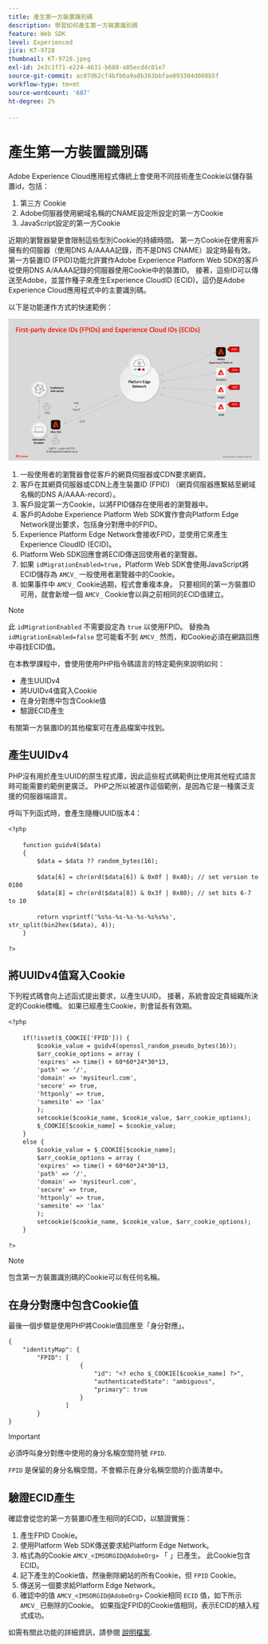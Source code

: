 ```yaml
---
title: 產生第一方裝置識別碼
description: 學習如何產生第一方裝置識別碼
feature: Web SDK
level: Experienced
jira: KT-9728
thumbnail: KT-9728.jpeg
exl-id: 2e3c1f71-e224-4631-b680-a05ecd4c01e7
source-git-commit: ac07d62cf4bfb6a9a8b383bbfae093304d008b5f
workflow-type: tm+mt
source-wordcount: '687'
ht-degree: 2%

---
```


# 產生第一方裝置識別碼

Adobe Experience Cloud應用程式傳統上會使用不同技術產生Cookie以儲存裝置id，包括：

1. 第三方 Cookie
1. Adobe伺服器使用網域名稱的CNAME設定所設定的第一方Cookie
1. JavaScript設定的第一方Cookie

近期的瀏覽器變更會限制這些型別Cookie的持續時間。 第一方Cookie在使用客戶擁有的伺服器（使用DNS A/AAAA記錄，而不是DNS CNAME）設定時最有效。 第一方裝置ID (FPID)功能允許實作Adobe Experience Platform Web SDK的客戶從使用DNS A/AAAA記錄的伺服器使用Cookie中的裝置ID。 接著，這些ID可以傳送至Adobe，並當作種子來產生Experience CloudID (ECID)，這仍是Adobe Experience Cloud應用程式中的主要識別碼。

以下是功能運作方式的快速範例：

![第一方裝置ID (FPID)和Experience CloudID (ECID)](../assets/kt-9728.png)

1. 一般使用者的瀏覽器會從客戶的網頁伺服器或CDN要求網頁。
1. 客戶在其網頁伺服器或CDN上產生裝置ID (FPID) （網頁伺服器應繫結至網域名稱的DNS A/AAAA-record）。
1. 客戶設定第一方Cookie，以將FPID儲存在使用者的瀏覽器中。
1. 客戶的Adobe Experience Platform Web SDK實作會向Platform Edge Network提出要求，包括身分對應中的FPID。
1. Experience Platform Edge Network會接收FPID，並使用它來產生Experience CloudID (ECID)。
1. Platform Web SDK回應會將ECID傳送回使用者的瀏覽器。
1. 如果 `idMigrationEnabled=true`，Platform Web SDK會使用JavaScript將ECID儲存為 `AMCV_` 一般使用者瀏覽器中的Cookie。
1. 如果事件中 `AMCV_` Cookie過期，程式會重複本身。 只要相同的第一方裝置ID可用，就會新增一個 `AMCV_` Cookie會以與之前相同的ECID值建立。

>[!NOTE]
>
>此 `idMigrationEnabled` 不需要設定為 `true` 以使用FPID。 替換為 `idMigrationEnabled=false` 您可能看不到 `AMCV_` 然而，和Cookie必須在網路回應中尋找ECID值。


在本教學課程中，會使用使用PHP指令碼語言的特定範例來說明如何：

* 產生UUIDv4
* 將UUIDv4值寫入Cookie
* 在身分對應中包含Cookie值
* 驗證ECID產生

有關第一方裝置ID的其他檔案可在產品檔案中找到。

## 產生UUIDv4

PHP沒有用於產生UUID的原生程式庫，因此這些程式碼範例比使用其他程式語言時可能需要的範例更廣泛。 PHP之所以被選作這個範例，是因為它是一種廣泛支援的伺服器端語言。


呼叫下列函式時，會產生隨機UUID版本4：

```
<?php
    
    function guidv4($data)
    {
        $data = $data ?? random_bytes(16);

        $data[6] = chr(ord($data[6]) & 0x0f | 0x40); // set version to 0100
        $data[8] = chr(ord($data[8]) & 0x3f | 0x80); // set bits 6-7 to 10

        return vsprintf('%s%s-%s-%s-%s-%s%s%s', str_split(bin2hex($data), 4));
    }

?>
```

## 將UUIDv4值寫入Cookie

下列程式碼會向上述函式提出要求，以產生UUID。 接著，系統會設定貴組織所決定的Cookie標幟。 如果已經產生Cookie，則會延長有效期。

```
<?php

    if(!isset($_COOKIE['FPID'])) {
        $cookie_value = guidv4(openssl_random_pseudo_bytes(16));        
        $arr_cookie_options = array (
        'expires' => time() + 60*60*24*30*13,
        'path' => '/',
        'domain' => 'mysiteurl.com',
        'secure' => true,
        'httponly' => true,
        'samesite' => 'lax'
        );
        setcookie($cookie_name, $cookie_value, $arr_cookie_options);
        $_COOKIE[$cookie_name] = $cookie_value;
    }
    else {
        $cookie_value = $_COOKIE[$cookie_name];
        $arr_cookie_options = array (
        'expires' => time() + 60*60*24*30*13,
        'path' => '/',
        'domain' => 'mysiteurl.com',
        'secure' => true,
        'httponly' => true,
        'samesite' => 'lax'
        );
        setcookie($cookie_name, $cookie_value, $arr_cookie_options);
    }

?>
```

>[!NOTE]
>
>包含第一方裝置識別碼的Cookie可以有任何名稱。

## 在身分對應中包含Cookie值

最後一個步驟是使用PHP將Cookie值回應至「身分對應」。


```
{
    "identityMap": {
        "FPID": [
                    {
                        "id": "<? echo $_COOKIE[$cookie_name] ?>",
                        "authenticatedState": "ambiguous",
                        "primary": true
                    }
                ]
        }
}
```

>[!IMPORTANT]
>
>必須呼叫身分對應中使用的身分名稱空間符號 `FPID`.
>
> `FPID` 是保留的身分名稱空間，不會顯示在身分名稱空間的介面清單中。


## 驗證ECID產生

確認會從您的第一方裝置ID產生相同的ECID，以驗證實施：

1. 產生FPID Cookie。
1. 使用Platform Web SDK傳送要求給Platform Edge Network。
1. 格式為的Cookie `AMCV_<IMSORGID@AdobeOrg>` 「 」已產生。 此Cookie包含ECID。
1. 記下產生的Cookie值，然後刪除網站的所有Cookie，但 `FPID` Cookie。
1. 傳送另一個要求給Platform Edge Network。
1. 確認中的值 `AMCV_<IMSORGID@AdobeOrg>` Cookie相同 `ECID` 值，如下所示 `AMCV_` 已刪除的Cookie。 如果指定FPID的Cookie值相同，表示ECID的植入程式成功。

如需有關此功能的詳細資訊，請參閱 [說明檔案](https://experienceleague.adobe.com/docs/experience-platform/edge/identity/first-party-device-ids.html).

